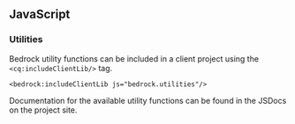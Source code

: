 ## JavaScript

### Utilities

Bedrock utility functions can be included in a client project using the `<cq:includeClientLib/>` tag.

    <bedrock:includeClientLib js="bedrock.utilities"/>

Documentation for the available utility functions can be found in the JSDocs on the project site.